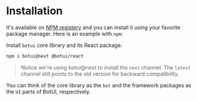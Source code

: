 
# Installation

It's available on [NPM registery](https://npmjs.org/botui) and you can install it using your favorite package manager. Here is an example with `npm`:

Install `botui` core library and its React package.

```bash
npm i botui@next @botui/react
```

> Notice we're using botui@next to install the `next` channel. The `latest` channel still points to the old version for backward compatibility.

You can think of the core library as the `bot` and the framework packages as the `UI` parts of BotUI, respectively.